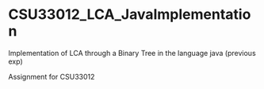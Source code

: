 # CSU33012_LCA_JavaImplementation
Implementation of LCA through a Binary Tree in the language java (previous exp)

Assignment for CSU33012
